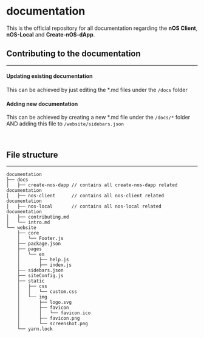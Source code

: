 # documentation
This is the official repository for all documentation regarding the **nOS Client**, **nOS-Local** and **Create-nOS-dApp**.


## Contributing to the documentation
---
#### Updating existing documentation
This can be achieved by just editing the *.md files under the `/docs` folder


#### Adding new documentation
This can be achieved by creating a new *.md file under the `/docs/*` folder
AND adding this file to `/website/sidebars.json`

&nbsp;

## File structure
---
```
documentation
├── docs
│   ├── create-nos-dapp // contains all create-nos-dapp related documentation
│   ├── nos-client      // contains all nos-client related documentation
│   ├── nos-local       // contains all nos-local related documentation
│   ├── contributing.md
│   └── intro.md
└── website
    ├── core
    │   └── Footer.js
    ├── package.json
    ├── pages
    │   └── en
    │       ├── help.js
    │       ├── index.js
    ├── sidebars.json
    ├── siteConfig.js
    ├── static
    │   ├── css
    │   │   └── custom.css
    │   └── img
    │       ├── logo.svg
    │       ├── favicon
    │       │   └── favicon.ico
    │       ├── favicon.png
    │       └── screenshot.png
    └── yarn.lock
```
